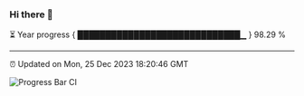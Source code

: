 ### Hi there 👋

⏳ Year progress { █████████████████████████████▁ } 98.29 %

---

⏰ Updated on Mon, 25 Dec 2023 18:20:46 GMT

![Progress Bar CI](https://github.com/ZhaoGui/ZhaoGui/workflows/Progress%20Bar%20CI/badge.svg)
